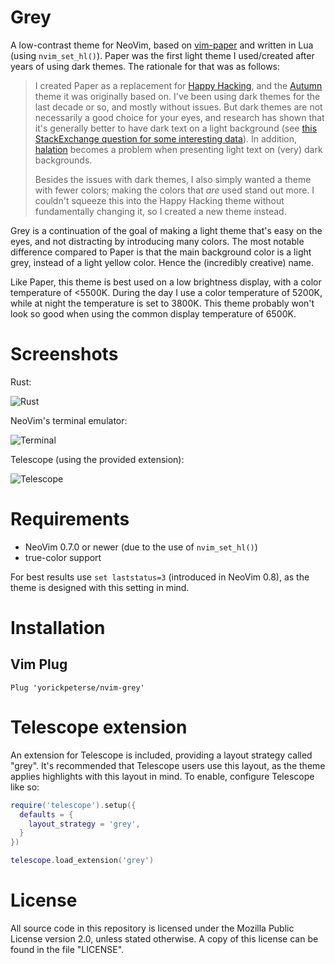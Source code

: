 # Grey

A low-contrast theme for NeoVim, based on
[vim-paper](https://github.com/yorickpeterse/vim-paper) and written in Lua
(using `nvim_set_hl()`). Paper was the first light theme I used/created after
years of using dark themes. The rationale for that was as follows:

> I created Paper as a replacement for [Happy
> Hacking](https://github.com/yorickpeterse/happy_hacking.vim), and the
> [Autumn](https://github.com/yorickpeterse/Autumn.vim) theme it was originally
> based on. I've been using dark themes for the last decade or so, and mostly
> without issues. But dark themes are not necessarily a good choice for your eyes,
> and research has shown that it's generally better to have dark text on a light
> background (see [this StackExchange question for some interesting
> data](https://ux.stackexchange.com/questions/53264/dark-or-white-color-theme-is-better-for-the-eyes)).
> In addition, [halation](https://en.wiktionary.org/wiki/halation) becomes a
> problem when presenting light text on (very) dark backgrounds.
>
> Besides the issues with dark themes, I also simply wanted a theme with fewer
> colors; making the colors that _are_ used stand out more. I couldn't squeeze
> this into the Happy Hacking theme without fundamentally changing it, so I
> created a new theme instead.

Grey is a continuation of the goal of making a light theme that's easy on the
eyes, and not distracting by introducing many colors. The most notable
difference compared to Paper is that the main background color is a light grey,
instead of a light yellow color. Hence the (incredibly creative) name.

Like Paper, this theme is best used on a low brightness display, with a color
temperature of <5500K. During the day I use a color temperature of 5200K, while
at night the temperature is set to 3800K. This theme probably won't look so good
when using the common display temperature of 6500K.

# Screenshots

Rust:

![Rust](https://github.com/yorickpeterse/nvim-grey/assets/86065/be0f95a6-9314-4c91-872f-169c0e0e3321)

NeoVim's terminal emulator:

![Terminal](https://github.com/yorickpeterse/nvim-grey/assets/86065/7dec3488-72b8-47db-a483-06ec5632b75b)

Telescope (using the provided extension):

![Telescope](https://github.com/yorickpeterse/nvim-grey/assets/86065/bdd20076-f1a8-46f0-95b5-6c0d67d14bc0)

# Requirements

* NeoVim 0.7.0 or newer (due to the use of `nvim_set_hl()`)
* true-color support

For best results use `set laststatus=3` (introduced in NeoVim 0.8), as the theme
is designed with this setting in mind.

# Installation

## Vim Plug

    Plug 'yorickpeterse/nvim-grey'

# Telescope extension

An extension for Telescope is included, providing a layout strategy called
"grey". It's recommended that Telescope users use this layout, as the theme
applies highlights with this layout in mind. To enable, configure Telescope like
so:

```lua
require('telescope').setup({
  defaults = {
    layout_strategy = 'grey',
  }
})

telescope.load_extension('grey')
```

# License

All source code in this repository is licensed under the Mozilla Public License
version 2.0, unless stated otherwise. A copy of this license can be found in the
file "LICENSE".
